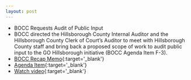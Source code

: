 ```yaml
---
layout: post
---
```


* BOCC Requests Audit of Public Input
* BOCC directed the Hillsborough County Internal Auditor and the Hillsborough County Clerk of Court’s Auditor to meet with Hillsborough County staff and bring back a proposed scope of work to audit public input to the GO Hillsborough initiative (BOCC Agenda Item F-3).
* [BOCC Recap Memo](http://agenda.hillsboroughcounty.org/cache/00003/566/02-18%20Recap%20Memo.pdf){:target='_blank'}
* [Agenda Item](http://agenda.hillsboroughcounty.org/cache/00003/564/F-3.PDF){:target='_blank'}
* [Watch video](http://65.49.32.144/Hillsborough/2d9a10d8-57da-444b-997f-6d0be27d8df3/BOCC_Regular_Meeting_2_18_2015_AM/presentation_file/mgpresenter.html?Stream=low){:target='_blank'}
